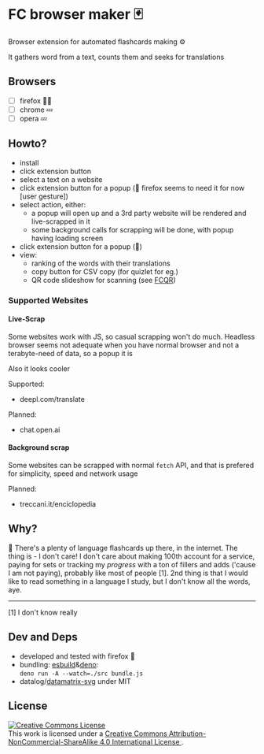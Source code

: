 # FC browser maker :black_joker:

Browser extension for automated flashcards making :gear:

It gathers word from a text, counts them and seeks for
translations

## Browsers

- [ ] firefox :mechanic:
- [ ] chrome :zzz:
- [ ] opera :zzz:

## Howto?

- install
- click extension button
- select a text on a website
- click extension button for a popup (:fox_face: firefox seems to need it for now [user gesture])
- select action, either:
    - a popup will open up and a 3rd party website will be rendered and live-scrapped in it
    - some background calls for scrapping will be done, with popup having loading screen
- click extension button for a popup (:fox_face:)
- view:
    - ranking of the words with their translations
    - copy button for CSV copy (for quizlet for eg.)
    - QR code slideshow for scanning (see [FCQR](https://github.com/adamAfro/fcqr))

### Supported Websites 

#### Live-Scrap

Some websites work with JS, so casual scrapping won't do much.
Headless browser seems not adequate when you have normal browser
and not a terabyte-need of data, so a popup it is

Also it looks cooler

Supported:

- deepl.com/translate

Planned:

- chat.open.ai

#### Background scrap

Some websites can be scrapped with normal `fetch` API, and that is
prefered for simplicity, speed and network usage

Planned:

- treccani.it/enciclopedia

## Why?

:speech_balloon: There's a plenty of language flashcards up there, in the internet.
The thing is - I don't care! I don't care about making 100th account for a service,
paying for sets or tracking my *progress* with a ton of fillers and adds 
('cause I am not paying), probably like most of people [1]. 2nd thing is that 
I would like to read something in a language I study, but I don't know all the words, aye.

---

[1] I don't know really

## Dev and Deps

- developed and tested with firefox :fox_face:
- bundling: [esbuild](https://esbuild.github.io/)&[deno](https://deno.land/):\
    `deno run -A --watch=./src bundle.js`
- datalog/[datamatrix-svg](https://github.com/datalog/datamatrix-svg) under MIT

## License

<a rel="license" href="http://creativecommons.org/licenses/by-nc-sa/4.0/">
    <img alt="Creative Commons License" style="border-width:0" src="https://i.creativecommons.org/l/by-nc-sa/4.0/88x31.png" /></a><br />
    This work is licensed under a <a rel="license" href="http://creativecommons.org/licenses/by-nc-sa/4.0/">Creative Commons Attribution-NonCommercial-ShareAlike 4.0 International License
</a>.